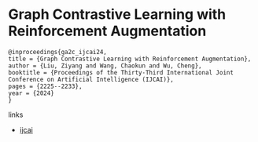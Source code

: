 # Graph Contrastive Learning with Reinforcement Augmentation

```
@inproceedings{ga2c_ijcai24,
title = {Graph Contrastive Learning with Reinforcement Augmentation},
author = {Liu, Ziyang and Wang, Chaokun and Wu, Cheng},
booktitle = {Proceedings of the Thirty-Third International Joint Conference on Artificial Intelligence (IJCAI)},
pages = {2225--2233},
year = {2024}
}
```

links
- [ijcai](https://www.ijcai.org/proceedings/2024/246)
